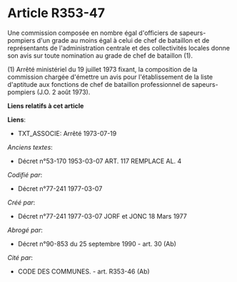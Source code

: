 # Article R353-47

Une commission composée en nombre égal d'officiers de sapeurs-pompiers d'un grade au moins égal à celui de chef de bataillon
et de représentants de l'administration centrale et des collectivités locales donne son avis sur toute nomination au grade de
chef de bataillon (1).

(1) Arrêté ministériel du 19 juillet 1973 fixant, la composition de la commission chargée d'émettre un avis pour
l'établissement de la liste d'aptitude aux fonctions de chef de bataillon professionnel de sapeurs-pompiers (J.O. 2 août
1973).

**Liens relatifs à cet article**

**Liens**:

  - TXT_ASSOCIE: Arrêté 1973-07-19

_Anciens textes_:

  - Décret n°53-170 1953-03-07 ART. 117 REMPLACE AL. 4

_Codifié par_:

  - Décret n°77-241 1977-03-07

_Créé par_:

  - Décret n°77-241 1977-03-07 JORF et JONC 18 Mars 1977

_Abrogé par_:

  - Décret n°90-853 du 25 septembre 1990 - art. 30 (Ab)

_Cité par_:

  - CODE DES COMMUNES. - art. R353-46 (Ab)
